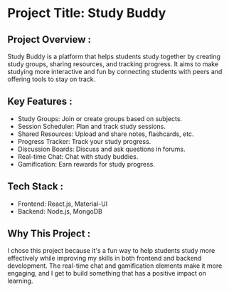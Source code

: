 # Project Title: Study Buddy

## Project Overview  :  
Study Buddy is a platform that helps students study together by creating study groups, sharing resources, and tracking progress. It aims to make studying more interactive and fun by connecting students with peers and offering tools to stay on track.

## Key Features  :
- Study Groups: Join or create groups based on subjects.  
- Session Scheduler: Plan and track study sessions.  
- Shared Resources: Upload and share notes, flashcards, etc.  
- Progress Tracker: Track your study progress.  
- Discussion Boards: Discuss and ask questions in forums.  
- Real-time Chat: Chat with study buddies.  
- Gamification: Earn rewards for study progress.

## Tech Stack  :  
- Frontend: React.js, Material-UI  
- Backend: Node.js, MongoDB  

## Why This Project  :  
I chose this project because it's a fun way to help students study more effectively while improving my skills in both frontend and backend development. The real-time chat and gamification elements make it more engaging, and I get to build something that has a positive impact on learning.